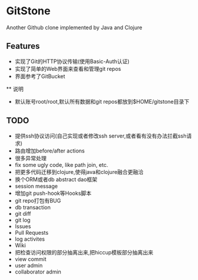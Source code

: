 GitStone
====
Another Github clone implemented by Java and Clojure


## Features

* 实现了Git的HTTP协议传输(使用Basic-Auth认证)
* 实现了简单的Web界面来查看和管理git repos
* 界面参考了GitBucket


** 说明

* 默认账号root/root,默认所有数据和git repos都放到$HOME/gitstone目录下


## TODO

* 提供ssh协议访问(自己实现或者修改ssh server,或者看有没有办法拦截ssh请求)
* 路由增加before/after actions
* 很多异常处理
* fix some ugly code, like path join, etc.
* 把更多代码迁移到clojure,使得java和clojure融合更融洽
* 换个ORM或者db abstract dao框架
* session message
* 增加git push-hook等Hooks脚本
* git repo打包有BUG
* db transaction
* git diff
* git log
* Issues
* Pull Requests
* log activites
* Wiki
* 把检查访问权限的部分抽离出来,把hiccup模板部分抽离出来
* view commit
* user admin
* collaborator admin